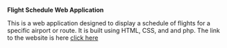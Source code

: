 **Flight Schedule Web Application**

This is a web application designed to display a schedule of flights for a specific airport or route. It is built using HTML, CSS, and and php.
 The link to the website is here
 [click here](https://mysql07.comp.dkit.ie/D00243412/AIRLINE/starter-template/page-1.php)